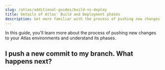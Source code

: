 ```yaml
---
slug: /atlas/additional-guides/build-vs-deploy
title: Details of Atlas' Build and Deployment phases 
description: Get more familiar with the process of pushing new changes to your Atlas environments and understand its phases.
---
```


In this guide, you'll learn more about the process of pushing new changes to your Atlas environments and understand its phases.

## I push a new commit to my branch. What happens next?
